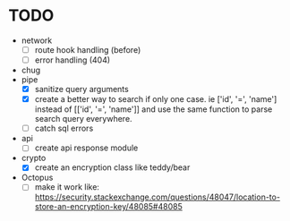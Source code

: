 TODO
====


- network
  - [ ] route hook handling (before)
  - [ ] error handling (404)
- chug
- pipe
  - [x] sanitize query arguments
  - [x] create a better way to search if only one case. ie ['id', '=', 'name'] instead of [['id', '=', 'name']] and use the same function to parse search query everywhere.
  - [ ] catch sql errors
- api
  - [ ] create api response module
- crypto
  - [x] create an encryption class like teddy/bear
- Octopus
  - [ ] make it work like: https://security.stackexchange.com/questions/48047/location-to-store-an-encryption-key/48085#48085
